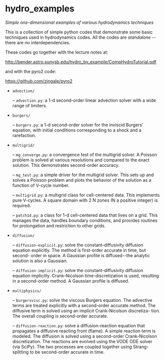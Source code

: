 # hydro_examples
*Simple one-dimensional examples of various hydrodynamics techniques*

This is a collection of simple python codes that demonstrate some basic
techniques used in hydrodynamics codes.  All the codes are *standalone* --
there are no interdependencies.

These codes go together with the lecture notes at:

http://bender.astro.sunysb.edu/hydro_by_example/CompHydroTutorial.pdf

and with the pyro2 code:

https://github.com/zingale/pyro2



* `advection/`

  – `advection.py`: a 1-d second-order linear advection solver with a
    wide range of limiters.

* `burgers/`

  – `burgers.py`: a 1-d second-order solver for the inviscid Burgers’
    equation, with initial conditions corresponding to a shock and a
    rarefaction.

* `multigrid/`

  – `mg_converge.py`: a convergence test of the multigrid solver. A
    Poisson problem is solved at various resolutions and compared to
    the exact solution. This demonstrates second-order accuracy.

  – `mg_test.py`: a simple driver for the multigrid solver. This sets up
    and solves a Poisson problem and plots the behavior of the
    solution as a function of V-cycle number.

  – `multigrid.py`: a multigrid class for cell-centered data. This
    implements pure V-cycles. A square domain with 2 N zones (N a
    positive integer) is required.

  – `patch1d.py`: a class for 1-d cell-centered data that lives on a
    grid. This manages the data, handles boundary conditions, and
    provides routines for prolongation and restriction to other grids.

* `diffusion/`

  – `diffusion-explicit.py`: solve the constant-diffusivity diffusion
    equation explicitly. The method is first-order accurate in time,
    but second- order in space. A Gaussian profile is diffused--the
    analytic solution is also a Gaussian.

  – `diffusion-implicit.py`: solve the constant-diffusivity diffusion
    equation implicitly. Crank-Nicolson time-discretization is used,
    resulting in a second-order method. A Gaussian profile is
    diffused.

* `multiphysics/`

  – `burgersvisc.py`: solve the viscous Burgers equation. The advective
    terms are treated explicitly with a second-order accurate
    method. The diffusive term is solved using an implicit
    Crank-Nicolson discretiza- tion. The overall coupling is
    second-order accurate.

  – `diffusion-reaction.py`: solve a diffusion-reaction equation that
    propagates a diffusive reacting front (flame). A simple reaction
    term is modeled. The diffusion is solved using a second-order
    Crank-Nicolson discretization. The reactions are evolved using the
    VODE ODE solver (via SciPy). The two processes are coupled
    together using Strang-splitting to be second-order accurate in
    time.